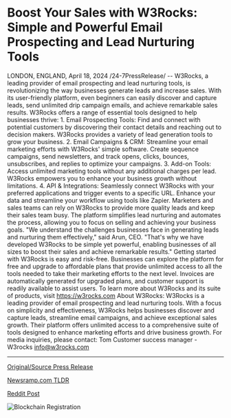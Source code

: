 # Boost Your Sales with W3Rocks: Simple and Powerful Email Prospecting and Lead Nurturing Tools

LONDON, ENGLAND, April 18, 2024 /24-7PressRelease/ -- W3Rocks, a leading provider of email prospecting and lead nurturing tools, is revolutionizing the way businesses generate leads and increase sales. With its user-friendly platform, even beginners can easily discover and capture leads, send unlimited drip campaign emails, and achieve remarkable sales results.  W3Rocks offers a range of essential tools designed to help businesses thrive:  1. Email Prospecting Tools: Find and connect with potential customers by discovering their contact details and reaching out to decision makers. W3Rocks provides a variety of lead generation tools to grow your business.  2. Email Campaigns & CRM: Streamline your email marketing efforts with W3Rocks' simple software. Create sequence campaigns, send newsletters, and track opens, clicks, bounces, unsubscribes, and replies to optimize your campaigns.  3. Add-on Tools: Access unlimited marketing tools without any additional charges per lead. W3Rocks empowers you to enhance your business growth without limitations.  4. API & Integrations: Seamlessly connect W3Rocks with your preferred applications and trigger events to a specific URL. Enhance your data and streamline your workflow using tools like Zapier.  Marketers and sales teams can rely on W3Rocks to provide more quality leads and keep their sales team busy. The platform simplifies lead nurturing and automates the process, allowing you to focus on selling and achieving your business goals.  "We understand the challenges businesses face in generating leads and nurturing them effectively," said Arun, CEO. "That's why we have developed W3Rocks to be simple yet powerful, enabling businesses of all sizes to boost their sales and achieve remarkable results."  Getting started with W3Rocks is easy and risk-free. Businesses can explore the platform for free and upgrade to affordable plans that provide unlimited access to all the tools needed to take their marketing efforts to the next level. Invoices are automatically generated for upgraded plans, and customer support is readily available to assist users.  To learn more about W3Rocks and its suite of products, visit https://w3rocks.com  About W3Rocks: W3Rocks is a leading provider of email prospecting and lead nurturing tools. With a focus on simplicity and effectiveness, W3Rocks helps businesses discover and capture leads, streamline email campaigns, and achieve exceptional sales growth. Their platform offers unlimited access to a comprehensive suite of tools designed to enhance marketing efforts and drive business growth.  For media inquiries, please contact: Tom Customer success manager - W3rocks info@w3rocks.com 

---

[Original/Source Press Release](https://www.24-7pressrelease.com/press-release/510102/boost-your-sales-with-w3rocks-simple-and-powerful-email-prospecting-and-lead-nurturing-tools)
                    

[Newsramp.com TLDR](https://newsramp.com/curated-news/w3rocks-revolutionizes-lead-generation-and-sales-with-user-friendly-platform/fcd3f317bac3cba6ad0c99504e2abe4b) 

 



[Reddit Post](https://www.reddit.com/r/Business_NewsRamp/comments/1c6x8av/w3rocks_revolutionizes_lead_generation_and_sales/) 



![Blockchain Registration](https://cdn.newsramp.app/24-7PressRelease/qrcode/244/18/mossfG94.webp)